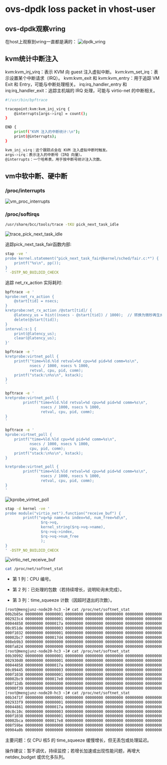 # ovs-dpdk loss packet in vhost-user

## ovs-dpdk观察vring

在host上观察到vring一直都是满的：
![dpdk_vring](https://cdn.jsdelivr.net/gh/realwujing/picture-bed/dpdk_vring.png)

## kvm统计中断注入

kvm:kvm_inj_virq：表示 KVM 向 guest 注入虚拟中断。
kvm:kvm_set_irq：表示设置某个中断请求（IRQ）。
kvm:kvm_exit 和 kvm:kvm_entry：用于追踪 VM Exit 和 Entry，可能与中断处理相关。
irq:irq_handler_entry 和 irq:irq_handler_exit：追踪主机端的 IRQ 处理，可能与 virtio-net 的中断相关。

```bash
#!/usr/bin/bpftrace

tracepoint:kvm:kvm_inj_virq {
    @interrupts[args->irq] = count();
}

END {
    printf("KVM 注入的中断统计:\n");
    print(@interrupts);
}

kvm_inj_virq：这个跟踪点会在 KVM 注入虚拟中断时触发。
args->irq：表示注入的中断号（IRQ 向量）。
@interrupts：一个哈希表，用于按中断号统计注入次数。
```

## vm中软中断、硬中断

### /proc/interrupts

![vm_proc_interrupts](https://cdn.jsdelivr.net/gh/realwujing/picture-bed/vm_proc_interrupts.png)

### /proc/softirqs

```bash
/usr/share/bcc/tools/trace -tKU pick_next_task_idle
```

![trace_pick_next_task_idle](https://cdn.jsdelivr.net/gh/realwujing/picture-bed/trace_pick_next_task_idle.png)

追踪pick_next_task_fair函数内部:
```bash
stap -ve '
probe kernel.statement("pick_next_task_fair@kernel/sched/fair.c:*") {
    printf("%s\n", pp());
}
' -DSTP_NO_BUILDID_CHECK
```

追踪 net_rx_action 实际耗时:

```bash
bpftrace -e '
kprobe:net_rx_action { 
    @start[tid] = nsecs; 
}
kretprobe:net_rx_action /@start[tid]/ { 
    @latency_us = hist((nsecs - @start[tid]) / 1000);  // 转换为微秒再生成直方图
    delete(@start[tid]); 
}
interval:s:1 {
    print(@latency_us);
    clear(@latency_us);
}'
```

```bash
bpftrace -e '
kretprobe:virtnet_poll {
    printf("time=%ld.%ld retval=%d cpu=%d pid=%d comm=%s\n", 
           nsecs / 1000, nsecs % 1000, 
           retval, cpu, pid, comm);
    printf("stack:\n%s\n", kstack);
}
'
```

```bash
bpftrace -e '
kretprobe:virtnet_poll {
        printf("time=%ld.%ld retval=%d cpu=%d pid=%d comm=%s\n", 
                nsecs / 1000, nsecs % 1000,
                retval, cpu, pid, comm);
}
'
```

```bash
bpftrace -e '
kprobe:virtnet_poll {
    printf("time=%ld.%ld cpu=%d pid=%d comm=%s\n", 
           nsecs / 1000, nsecs % 1000, 
           cpu, pid, comm);
    printf("stack:\n%s\n", kstack);
}

kretprobe:virtnet_poll {
        printf("time=%ld.%ld retval=%d cpu=%d pid=%d comm=%s\n", 
                nsecs / 1000, nsecs % 1000,
                retval, cpu, pid, comm);
}
'
```

![kprobe_virtnet_poll](https://cdn.jsdelivr.net/gh/realwujing/picture-bed/kprobe_virtnet_poll.png)

```bash
stap -d kernel -ve '
probe module("virtio_net").function("receive_buf") {
        printf("vq=%p name=%s index=%d, num_free=%d\n", 
                $rq->vq, 
                kernel_string($rq->vq->name),
                $rq->vq->index,
                $rq->vq->num_free
                );
}
' -DSTP_NO_BUILDID_CHECK
```

![virtio_net_receive_buf](https://cdn.jsdelivr.net/gh/realwujing/picture-bed/virtio_net_receive_buf.png)

```bash
cat /proc/net/softnet_stat
```
- 第 1 列：CPU 编号。

- 第 2 列：已处理的包数（若持续增长，说明轮询未完成）。

- 第 3 列：time_squeeze 计数（因超时退出的次数）。

```bash
[root@mengjunz-node20-hc3 ~]# cat /proc/net/softnet_stat
00b2b85e 00000000 00000001 00000000 00000000 00000000 00000000 00000000 00000000 00a8e14f 00000000
002923c4 00000000 00000001 00000000 00000000 00000000 00000000 00000000 00000000 0026a75e 00000000
00044858 00000000 0000017a 00000000 00000000 00000000 00000000 00000000 00000000 0001af31 00000000
00c051de 00000000 00000003 00000000 00000000 00000000 00000000 00000000 00000000 00b170d9 00000000
000f1032 00000000 00000001 00000000 00000000 00000000 00000000 00000000 00000000 000d5f66 00000000
00002bc7 00000000 000017d4 00000000 00000000 00000000 00000000 00000000 00000000 000004f5 00000000
008eb9b3 00000000 00000000 00000000 00000000 00000000 00000000 00000000 00000000 00852e5b 00000000
008fa824 00000000 00000000 00000000 00000000 00000000 00000000 00000000 00000000 0086279b 00000000
[root@mengjunz-node20-hc3 ~]# cat /proc/net/softnet_stat
00b30992 00000000 00000001 00000000 00000000 00000000 00000000 00000000 00000000 00a92dfe 00000000
002930d0 00000000 00000001 00000000 00000000 00000000 00000000 00000000 00000000 0026b3c7 00000000
00044858 00000000 0000017a 00000000 00000000 00000000 00000000 00000000 00000000 0001af31 00000000
00c09445 00000000 00000003 00000000 00000000 00000000 00000000 00000000 00000000 00b1aa8c 00000000
000f1038 00000000 00000001 00000000 00000000 00000000 00000000 00000000 00000000 000d5f6c 00000000
00002bc9 00000000 000017e0 00000000 00000000 00000000 00000000 00000000 00000000 000004f7 00000000
008f12db 00000000 00000000 00000000 00000000 00000000 00000000 00000000 00000000 0085824d 00000000
00900f39 00000000 00000000 00000000 00000000 00000000 00000000 00000000 00000000 00868893 00000000
[root@mengjunz-node20-hc3 ~]# cat /proc/net/softnet_stat
00b3471f 00000000 00000001 00000000 00000000 00000000 00000000 00000000 00000000 00a96804 00000000
002933f9 00000000 00000001 00000000 00000000 00000000 00000000 00000000 00000000 0026b6b4 00000000
00044861 00000000 0000017a 00000000 00000000 00000000 00000000 00000000 00000000 0001af35 00000000
00c0c10c 00000000 00000003 00000000 00000000 00000000 00000000 00000000 00000000 00b1d156 00000000
000f1038 00000000 00000001 00000000 00000000 00000000 00000000 00000000 00000000 000d5f6c 00000000
00002bca 00000000 000017e8 00000000 00000000 00000000 00000000 00000000 00000000 000004f8 00000000
008f59be 00000000 00000000 00000000 00000000 00000000 00000000 00000000 00000000 0085c4d7 00000000
00904a0b 00000000 00000000 00000000 00000000 00000000 00000000 00000000 00000000 0086bfe5 00000000
```

主要问题：仅 CPU 核5 的 time_squeeze 缓慢增长，但无丢包或处理延迟。

操作建议：暂不调优，持续监控；若增长加速或出现性能问题，再增大 netdev_budget 或优化多队列。
